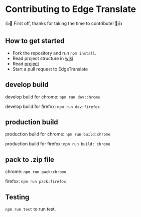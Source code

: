 # Contributing to Edge Translate

:+1::tada: First off, thanks for taking the time to contribute! :tada::+1:

## How to get started

- Fork the repository and run `npm install`.
- Read project structure in [wiki]()
- Read [project]()
- Start a pull request to EdgeTranslate

## develop build

develop build for chrome: `npm run dev:chrome`

develop build for firefox: `npm run dev:firefox`

## production build

production build for chrome: `npm run build:chrome`

production build for firefox: `npm run build: chrome`

## pack to .zip file

chrome: `npm run pack:chrome`

firefox: `npm run pack:firefox`

## Testing

`npm run test` to run test.
